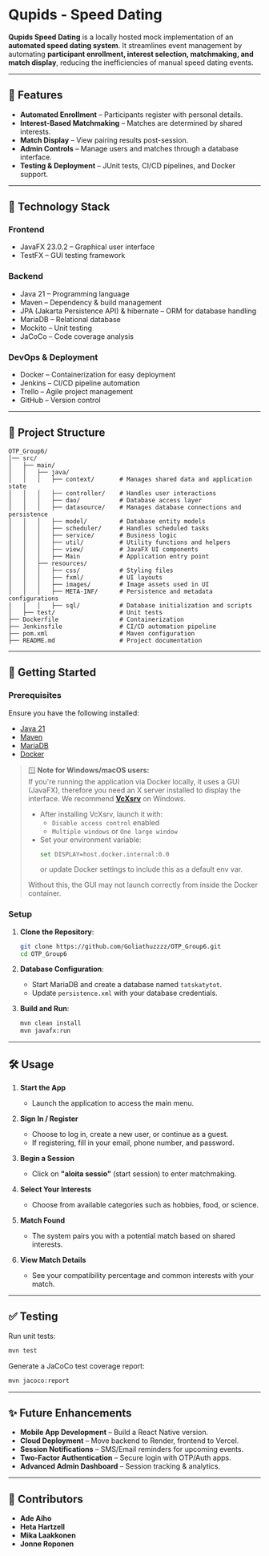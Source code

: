 # Qupids - Speed Dating

**Qupids Speed Dating** is a locally hosted mock implementation of an **automated speed dating system**. It streamlines event management by automating **participant enrollment, interest selection, matchmaking, and match display**, reducing the inefficiencies of manual speed dating events.

---

## 🌟 Features

- **Automated Enrollment** – Participants register with personal details.
- **Interest-Based Matchmaking** – Matches are determined by shared interests.
- **Match Display** – View pairing results post-session.
- **Admin Controls** – Manage users and matches through a database interface.
- **Testing & Deployment** – JUnit tests, CI/CD pipelines, and Docker support.

---

## 🔧 Technology Stack

### **Frontend**

- JavaFX 23.0.2 – Graphical user interface
- TestFX – GUI testing framework

### **Backend**

- Java 21 – Programming language
- Maven – Dependency & build management
- JPA (Jakarta Persistence API) & hibernate – ORM for database handling
- MariaDB – Relational database
- Mockito – Unit testing
- JaCoCo – Code coverage analysis

### **DevOps & Deployment**

- Docker – Containerization for easy deployment
- Jenkins – CI/CD pipeline automation
- Trello – Agile project management
- GitHub – Version control

---

## 🛂 Project Structure

```
OTP_Group6/
│── src/
│   ├── main/
│   │   ├── java/
│   │   │   ├── context/       # Manages shared data and application state
│   │   │   ├── controller/    # Handles user interactions
│   │   │   ├── dao/           # Database access layer
│   │   │   ├── datasource/    # Manages database connections and persistence
│   │   │   ├── model/         # Database entity models
│   │   │   ├── scheduler/     # Handles scheduled tasks
│   │   │   ├── service/       # Business logic
│   │   │   ├── util/          # Utility functions and helpers
│   │   │   ├── view/          # JavaFX UI components
│   │   │   ├── Main           # Application entry point
│   │   ├── resources/
│   │   │   ├── css/           # Styling files
│   │   │   ├── fxml/          # UI layouts
│   │   │   ├── images/        # Image assets used in UI
│   │   │   ├── META-INF/      # Persistence and metadata configurations
│   │   │   ├── sql/           # Database initialization and scripts
│   ├── test/                  # Unit tests
├── Dockerfile                 # Containerization
├── Jenkinsfile                # CI/CD automation pipeline
├── pom.xml                    # Maven configuration
├── README.md                  # Project documentation
```

---

## 🚀 Getting Started

### Prerequisites

Ensure you have the following installed:

- [Java 21](https://jdk.java.net/21/)
- [Maven](https://maven.apache.org/)
- [MariaDB](https://mariadb.org/)
- [Docker](https://www.docker.com/)

> 🪟 **Note for Windows/macOS users:**  
> If you're running the application via Docker locally, it uses a GUI (JavaFX), therefore you need an X server installed to display the interface. We recommend [**VcXsrv**](https://vcxsrv.com/) on Windows.  
>
> - After installing VcXsrv, launch it with:
>   - `Disable access control` enabled  
>   - `Multiple windows` or `One large window`
> - Set your environment variable:
>   ```bash
>   set DISPLAY=host.docker.internal:0.0
>   ```
>   or update Docker settings to include this as a default env var.  
>
> Without this, the GUI may not launch correctly from inside the Docker container.

### Setup

1. **Clone the Repository**:

   ```sh
   git clone https://github.com/Goliathuzzzz/OTP_Group6.git
   cd OTP_Group6
   ```

2. **Database Configuration**:

    - Start MariaDB and create a database named `tatskatytot`.
    - Update `persistence.xml` with your database credentials.

3. **Build and Run**:

   ```sh
   mvn clean install
   mvn javafx:run
   ```

---

## 🛠 Usage

1. **Start the App**
   - Launch the application to access the main menu.

2. **Sign In / Register**
   - Choose to log in, create a new user, or continue as a guest.
   - If registering, fill in your email, phone number, and password.

3. **Begin a Session**
   - Click on **"aloita sessio"** (start session) to enter matchmaking.

4. **Select Your Interests**
   - Choose from available categories such as hobbies, food, or science.

5. **Match Found**
   - The system pairs you with a potential match based on shared interests.

6. **View Match Details**
   - See your compatibility percentage and common interests with your match.

---

## ✅ Testing

Run unit tests:

```sh
mvn test
```

Generate a JaCoCo test coverage report:

```sh
mvn jacoco:report
```

---

## ✨ Future Enhancements

- **Mobile App Development** – Build a React Native version.
- **Cloud Deployment** – Move backend to Render, frontend to Vercel.
- **Session Notifications** – SMS/Email reminders for upcoming events.
- **Two-Factor Authentication** – Secure login with OTP/Auth apps.
- **Advanced Admin Dashboard** – Session tracking & analytics.

---

## 🤝 Contributors

- **Ade Aiho**
- **Heta Hartzell**
- **Mika Laakkonen**
- **Jonne Roponen**
